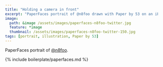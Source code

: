 ```yaml
---
title: "Holding a camera in front"
excerpt: "PaperFaces portrait of @n8foo drawn with Paper by 53 on an iPad."
image: 
  path: &image /assets/images/paperfaces-n8foo-twitter.jpg 
  feature: *image
  thumbnail: /assets/images/paperfaces-n8foo-twitter-150.jpg
tags: [portrait, illustration, Paper by 53]
---
```


PaperFaces portrait of [@n8foo](https://twitter.com/n8foo).

{% include boilerplate/paperfaces.md %}
